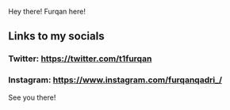 Hey there! Furqan here!

## Links to my socials

### Twitter: https://twitter.com/t1furqan
### Instagram: https://www.instagram.com/furqanqadri_/


See you there!
